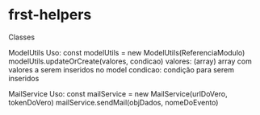 # frst-helpers

Classes

ModelUtils
    Uso:
        const modelUtils = new ModelUtils(ReferenciaModulo)
        modelUtils.updateOrCreate(valores, condicao)
            valores: (array) array com valores a serem inseridos no model
            condicao: condição para serem inseridos

MailService
    Uso:
        const mailService = new MailService(urlDoVero, tokenDoVero)
        mailService.sendMail(objDados, nomeDoEvento)
